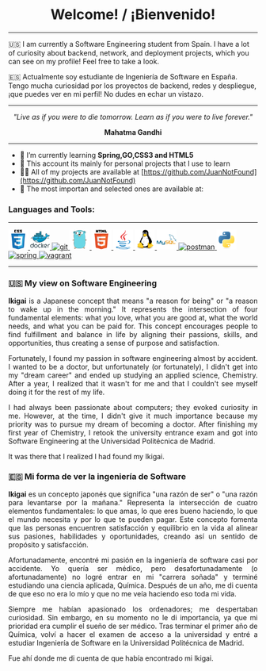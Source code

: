

<h1 align="center"> Welcome! / ¡Bienvenido! </h1>

---

<p  font-weight: bold;">🇺🇸 I am currently a Software Engineering student from Spain. I have a lot of curiosity about backend, network, and deployment projects, which you can see on my profile! Feel free to take a look.</p>

<p font-weight: bold;">🇪🇸 Actualmente soy estudiante de Ingeniería de Software en España. Tengo mucha curiosidad por los proyectos de backend, redes y despliegue, ¡que puedes ver en mi perfil! No dudes en echar un vistazo.</p>

---

<p align="center"><i>"Live as if you were to die tomorrow. Learn as if you were to live forever."</i></p>
<p align="center"><b>Mahatma Gandhi</b></p>

---

- 🌱 I’m currently learning **Spring,GO,CSS3 and HTML5**
- 🥇 This account its mainly for personal projects that I use to learn
- 👨‍💻 All of my projects are available at [https://github.com/JuanNotFound](https://github.com/JuanNotFound)
- 🎨 The most importan and selected ones are available at: 

<p align="left">
</p>

<h3 align="left">Languages and Tools:</h3>

---

<p align="left"> <a href="https://www.w3schools.com/css/" target="_blank" rel="noreferrer"> <img src="https://raw.githubusercontent.com/devicons/devicon/master/icons/css3/css3-original-wordmark.svg" alt="css3" width="40" height="40"/> </a> <a href="https://www.docker.com/" target="_blank" rel="noreferrer"> <img src="https://raw.githubusercontent.com/devicons/devicon/master/icons/docker/docker-original-wordmark.svg" alt="docker" width="40" height="40"/> </a> <a href="https://git-scm.com/" target="_blank" rel="noreferrer"> <img src="https://www.vectorlogo.zone/logos/git-scm/git-scm-icon.svg" alt="git" width="40" height="40"/> </a> <a href="https://golang.org" target="_blank" rel="noreferrer"> <img src="https://raw.githubusercontent.com/devicons/devicon/master/icons/go/go-original.svg" alt="go" width="40" height="40"/> </a> <a href="https://www.w3.org/html/" target="_blank" rel="noreferrer"> <img src="https://raw.githubusercontent.com/devicons/devicon/master/icons/html5/html5-original-wordmark.svg" alt="html5" width="40" height="40"/> </a> <a href="https://www.java.com" target="_blank" rel="noreferrer"> <img src="https://raw.githubusercontent.com/devicons/devicon/master/icons/java/java-original.svg" alt="java" width="40" height="40"/> </a> <a href="https://www.linux.org/" target="_blank" rel="noreferrer"> <img src="https://raw.githubusercontent.com/devicons/devicon/master/icons/linux/linux-original.svg" alt="linux" width="40" height="40"/> </a> <a href="https://www.mysql.com/" target="_blank" rel="noreferrer"> <img src="https://raw.githubusercontent.com/devicons/devicon/master/icons/mysql/mysql-original-wordmark.svg" alt="mysql" width="40" height="40"/> </a> <a href="https://postman.com" target="_blank" rel="noreferrer"> <img src="https://www.vectorlogo.zone/logos/getpostman/getpostman-icon.svg" alt="postman" width="40" height="40"/> </a> <a href="https://www.python.org" target="_blank" rel="noreferrer"> <img src="https://raw.githubusercontent.com/devicons/devicon/master/icons/python/python-original.svg" alt="python" width="40" height="40"/> </a> <a href="https://spring.io/" target="_blank" rel="noreferrer"> <img src="https://www.vectorlogo.zone/logos/springio/springio-icon.svg" alt="spring" width="40" height="40"/> </a> <a href="https://www.vagrantup.com/" target="_blank" rel="noreferrer"> <img src="https://www.vectorlogo.zone/logos/vagrantup/vagrantup-icon.svg" alt="vagrant" width="40" height="40"/> </a> </p>

---

<h3> 🇺🇸 My view on Software Engineering </h3>

<p style="text-align: justify;"><strong>Ikigai</strong> is a Japanese concept that means "a reason for being" or "a reason to wake up in the morning." It represents the intersection of four fundamental elements: what you love, what you are good at, what the world needs, and what you can be paid for. This concept encourages people to find fulfillment and balance in life by aligning their passions, skills, and opportunities, thus creating a sense of purpose and satisfaction.</p>

<p style="text-align: justify;">Fortunately, I found my passion in software engineering almost by accident. I wanted to be a doctor, but unfortunately (or fortunately), I didn't get into my "dream career" and ended up studying an applied science, Chemistry. After a year, I realized that it wasn't for me and that I couldn't see myself doing it for the rest of my life.</p>

<p style="text-align: justify;">I had always been passionate about computers; they evoked curiosity in me. However, at the time, I didn't give it much importance because my priority was to pursue my dream of becoming a doctor. After finishing my first year of Chemistry, I retook the university entrance exam and got into Software Engineering at the Universidad Politécnica de Madrid.</p>

<p style="text-align: justify;">It was there that I realized I had found my Ikigai.</p>

<h3> 🇪🇸 Mi forma de ver la ingeniería de Software </h3>

<p style="text-align: justify;"><strong>Ikigai</strong> es un concepto japonés que significa "una razón de ser" o "una razón para levantarse por la mañana." Representa la intersección de cuatro elementos fundamentales: lo que amas, lo que eres bueno haciendo, lo que el mundo necesita y por lo que te pueden pagar. Este concepto fomenta que las personas encuentren satisfacción y equilibrio en la vida al alinear sus pasiones, habilidades y oportunidades, creando así un sentido de propósito y satisfacción.</p>

<p style="text-align: justify;">Afortunadamente, encontré mi pasión en la ingeniería de software casi por accidente. Yo quería ser médico, pero desafortunadamente (o afortunadamente) no logré entrar en mi "carrera soñada" y terminé estudiando una ciencia aplicada, Química. Después de un año, me di cuenta de que eso no era lo mío y que no me veía haciendo eso toda mi vida.</p>

<p style="text-align: justify;">Siempre me habían apasionado los ordenadores; me despertaban curiosidad. Sin embargo, en su momento no le di importancia, ya que mi prioridad era cumplir el sueño de ser médico. Tras terminar el primer año de Química, volví a hacer el examen de acceso a la universidad y entré a estudiar Ingeniería de Software en la Universidad Politécnica de Madrid.</p>

<p style="text-align: justify;">Fue ahí donde me di cuenta de que había encontrado mi Ikigai.</p>

